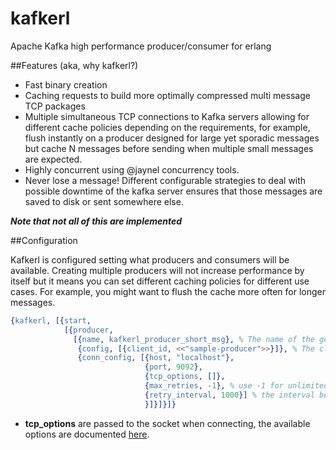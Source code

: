 kafkerl
=======

Apache Kafka high performance producer/consumer for erlang

##Features (aka, why kafkerl?)
 - Fast binary creation
 - Caching requests to build more optimally compressed multi message TCP packages
 - Multiple simultaneous TCP connections to Kafka servers allowing for different cache policies depending on the requirements, for example, flush instantly on a producer designed for large yet sporadic messages but cache N messages before sending when multiple small messages are expected.
 - Highly concurrent using @jaynel concurrency tools.
 - Never lose a message! Different configurable strategies to deal with possible downtime of the kafka server ensures that those messages are saved to disk or sent somewhere else.

***Note that not all of this are implemented***

##Configuration

Kafkerl is configured setting what producers and consumers will be available. Creating multiple producers will not increase performance by itself but it means you can set different caching policies for different use cases. For example, you might want to flush the cache more often for longer messages.

```erlang
{kafkerl, [{start,
            [{producer,
              [{name, kafkerl_producer_short_msg}, % The name of the gen_server that will handle this producer
               {config, [{client_id, <<"sample-producer">>}]}, % The client ID that kafka will receive from this producer
               {conn_config, [{host, "localhost"},
                              {port, 9092},
                              {tcp_options, []},
                              {max_retries, -1}, % use -1 for unlimited retries after a disconnection
                              {retry_interval, 1000}] % the interval between reconnection attempts
                              }]}]}]}
```
 - **tcp_options** are passed to the socket when connecting, the available options are documented [here](http://erlang.org/doc/man/gen_tcp.html#type-connect_option).